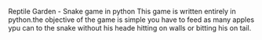 Reptile Garden - Snake game in python
This game is written entirely in python.the objective of the game is simple you have to feed as many apples ypu can to the snake without his heade hitting on walls or bitting his on tail.
